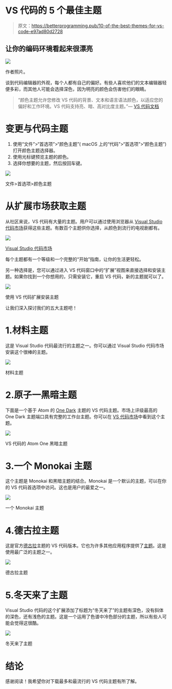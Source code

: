 # VS 代码的 5 个最佳主题

> 原文：<https://betterprogramming.pub/10-of-the-best-themes-for-vs-code-e97ad80d2728>

## 让你的编码环境看起来很漂亮

![](img/74343a08c5c7b206efc6df4144ff853d.png)

作者照片。

谈到代码编辑器的外观，每个人都有自己的偏好。有些人喜欢他们的文本编辑器轻便多彩，而其他人可能会选择深色，因为明亮的颜色会伤害他们的眼睛。

> “颜色主题允许您修改 VS 代码的背景、文本和语言语法颜色，以适应您的偏好和工作环境。VS 代码支持亮、暗、高对比度主题。”— [VS 代码文档](https://vscode-docs.readthedocs.io/en/latest/customization/themes/)

# 变更与代码主题

1.  使用“文件”>“首选项”>“颜色主题”( macOS 上的“代码”>“首选项”>“颜色主题”)打开颜色主题选择器。
2.  使用光标键预览主题的颜色。
3.  选择你想要的主题，然后按回车键。

![](img/db92cc149eed9dda99c72c4a6d6a2ad6.png)

文件>首选项>颜色主题

# 从扩展市场获取主题

从社区来说，VS 代码有大量的主题。用户可以通过使用浏览器从 [Visual Studio 代码市场](https://marketplace.visualstudio.com/vscode)获得这些主题。有数百个主题供你选择，从颜色到流行的电视剧都有。

![](img/ad3ee54afab7a3898f224a2a445a866e.png)

[Visual Studio 代码市场](https://marketplace.visualstudio.com/vscode)

每个主题都有一个等级和一个完整的“开始”指南，让你的生活更轻松。

另一种选择是，您可以通过进入 VS 代码窗口中的“扩展”视图来直接选择和安装主题。如果你找到一个你想用的，只需安装它，重启 VS 代码，新的主题就可以了。

![](img/aafa646024803efb123f8b532fb879c6.png)

使用 VS 代码扩展安装主题

让我们深入探讨我们的五大主题吧！

# 1.材料主题

这是 Visual Studio 代码最流行的主题之一。你可以通过 Visual Studio 代码市场安装这个很棒的主题。

![](img/9a41d8d06cff4c0cd24e218da729d20e.png)

材料主题

# 2.原子一黑暗主题

下面是一个基于 Atom 的 [One Dark](https://github.com/atom/one-dark-syntax) 主题的 VS 代码主题。市场上评级最高的 One Dark 主题端口具有完整的工作台主题。你可以在 [VS 代码市场](https://marketplace.visualstudio.com/items?itemName=akamud.vscode-theme-onedark)中看到这个主题。

![](img/b4b3add8c42bf0a39ffc6ebb194a59ee.png)

VS 代码的 Atom One 黑暗主题

# 3.一个 Monokai 主题

这个主题是 Monokai 和黑暗主题的结合。Monokai 是一个默认的主题，可以在你的 VS 代码首选项中访问。这也是用户的最爱之一。

![](img/0ea904f88b71681426505bb9107d0cd6.png)

一个 Monokai 主题

# 4.德古拉主题

这是官方[德古拉](https://draculatheme.com/visual-studio-code)主题的 VS 代码版本。它也为许多其他应用程序提供了[主题](https://draculatheme.com/)。这是使用最广泛的主题之一。

![](img/442400249570b41e0a4a9ecaf5abae0e.png)

德古拉主题

# 5.冬天来了主题

Visual Studio 代码的这个扩展添加了标题为“冬天来了”的主题有深色，没有斜体的深色，还有浅色的主题。这是一个运用了色谱中冷色部分的主题，所以有些人可能会觉得这很酷。

![](img/7195d38f2ae66a39a5ca16846a4f77b3.png)

冬天来了主题

# 结论

感谢阅读！我希望你对下载最多和最流行的 VS 代码主题有所了解。